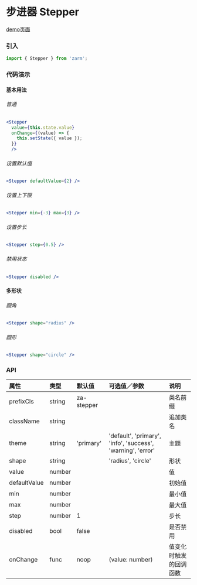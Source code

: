 # 步进器 Stepper

[demo页面](https://zhongantecheng.github.io/zarm/#/stepper)

### 引入

```js
import { Stepper } from 'zarm';
```

### 代码演示

#### 基本用法

###### 普通
```jsx
<Stepper
  value={this.state.value}
  onChange={(value) => {
    this.setState({ value });
  }}
  />
```

###### 设置默认值
```jsx
<Stepper defaultValue={2} />
```

###### 设置上下限
```jsx
<Stepper min={-3} max={3} />
```

###### 设置步长
```jsx
<Stepper step={0.5} />
```

###### 禁用状态
```jsx
<Stepper disabled />
```

#### 多形状

###### 圆角
```jsx
<Stepper shape="radius" />
```

###### 圆形
```jsx
<Stepper shape="circle" />
```


### API

| 属性 | 类型 | 默认值 | 可选值／参数 | 说明 |
| :--- | :--- | :--- | :--- | :--- |
| prefixCls | string | za-stepper | | 类名前缀 |
| className | string | | | 追加类名 |
| theme | string | 'primary' | 'default', 'primary', 'info', 'success', 'warning', 'error' | 主题 |
| shape | string | | 'radius', 'circle' | 形状 |
| value | number | | | 值 |
| defaultValue | number | | | 初始值 |
| min | number | | | 最小值 |
| max | number | | | 最大值 |
| step | number | 1 | | 步长 |
| disabled | bool | false | | 是否禁用 |
| onChange | func | noop | \(value: number\) | 值变化时触发的回调函数 |




